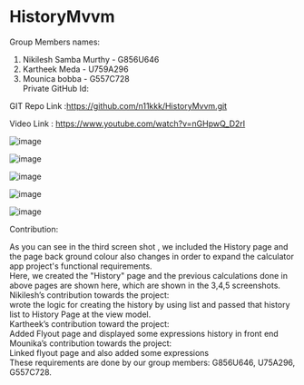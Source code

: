 # HistoryMvvm

Group Members names:    
1. Nikilesh Samba Murthy - G856U646    
2. Kartheek Meda - U759A296    
3. Mounica bobba - G557C728        
Private GitHub Id:     
    
GIT Repo Link :https://github.com/n11kkk/HistoryMvvm.git    
    
Video Link : https://www.youtube.com/watch?v=nGHpwQ_D2rI

![image](https://user-images.githubusercontent.com/115042113/202976772-2385a19b-f76b-41ea-adba-486430a26c3f.png)

![image](https://user-images.githubusercontent.com/115042113/202976742-ed38db97-fae8-4718-89e5-2ccb866c3809.png)

![image](https://user-images.githubusercontent.com/115042113/202976803-fdc3f8d3-921e-4bc4-8edb-daab721423f8.png)

![image](https://user-images.githubusercontent.com/115042113/202976826-2c8894ca-830f-481a-8643-79b39edd0aec.png)

![image](https://user-images.githubusercontent.com/115042113/202976898-91f515a6-b569-4c10-bfc9-6a30ea7b9432.png)

    

Contribution: 

As you can see in the third screen shot , we included the History page and the page back ground colour also changes in order to expand the calculator app project's functional requirements.    
Here, we created the "History" page and the previous calculations done in above pages are shown here, which are shown in the 3,4,5 screenshots.    
Nikilesh’s contribution towards the project:    
wrote the logic for creating the history by using list and passed that history list to History Page at the view model.     
Kartheek’s contribution toward the project:    
Added Flyout page and displayed some expressions history in front end      
Mounika’s contribution towards the project:    
Linked flyout page and also added some expressions    
These requirements are done by our group members: G856U646, U75A296, G557C728.
